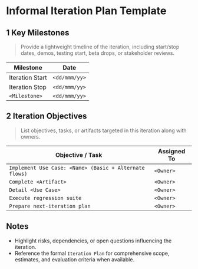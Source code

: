 # Informal Iteration Plan Template

## 1 Key Milestones
> Provide a lightweight timeline of the iteration, including start/stop dates, demos, testing start, beta drops, or stakeholder reviews.

| Milestone | Date |
| --- | --- |
| Iteration Start | `<dd/mmm/yy>` |
| Iteration Stop | `<dd/mmm/yy>` |
| `<Milestone>` | `<dd/mmm/yy>` |

## 2 Iteration Objectives
> List objectives, tasks, or artifacts targeted in this iteration along with owners.

| Objective / Task | Assigned To |
| --- | --- |
| `Implement Use Case: <Name> (Basic + Alternate flows)` | `<Owner>` |
| `Complete <Artifact>` | `<Owner>` |
| `Detail <Use Case>` | `<Owner>` |
| `Execute regression suite` | `<Owner>` |
| `Prepare next-iteration plan` | `<Owner>` |

## Notes
- Highlight risks, dependencies, or open questions influencing the iteration.
- Reference the formal `Iteration Plan` for comprehensive scope, estimates, and evaluation criteria when available.
